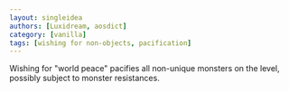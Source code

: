 ```yaml
---
layout: singleidea
authors: [Luxidream, aosdict]
category: [vanilla]
tags: [wishing for non-objects, pacification]
---
```

Wishing for "world peace" pacifies all non-unique monsters on the level, possibly subject to monster resistances.
